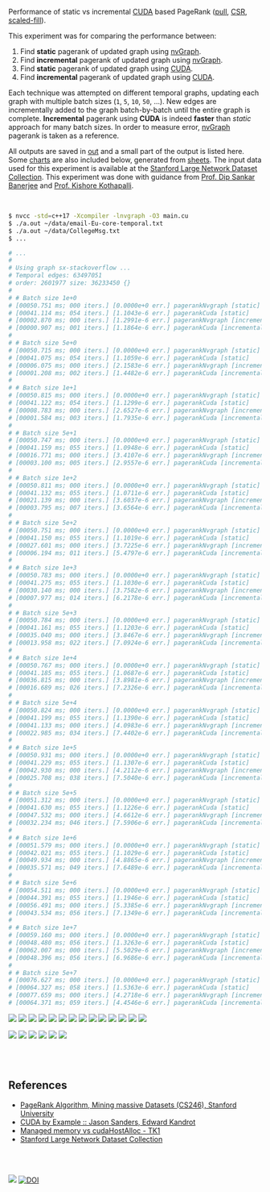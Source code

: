 Performance of static vs incremental [CUDA] based PageRank ([pull], [CSR], [scaled-fill]).

This experiment was for comparing the performance between:
1. Find **static** pagerank of updated graph using [nvGraph][pr-nvgraph].
2. Find **incremental** pagerank of updated graph using [nvGraph][pr-nvgraph].
3. Find **static** pagerank of updated graph using [CUDA].
4. Find **incremental** pagerank of updated graph using [CUDA].

Each technique was attempted on different temporal graphs, updating each
graph with multiple batch sizes (`1`, `5`, `10`, `50`, ...). New edges are
incrementally added to the graph batch-by-batch until the entire graph is
complete. **Incremental** pagerank using **CUDA** is indeed **faster** than
*static* approach for many batch sizes. In order to measure error,
[nvGraph] pagerank is taken as a reference.

All outputs are saved in [out](out/) and a small part of the output is listed
here. Some [charts] are also included below, generated from [sheets]. The input
data used for this experiment is available at the
[Stanford Large Network Dataset Collection]. This experiment was done with guidance
from [Prof. Dip Sankar Banerjee] and [Prof. Kishore Kothapalli].

<br>

```bash
$ nvcc -std=c++17 -Xcompiler -lnvgraph -O3 main.cu
$ ./a.out ~/data/email-Eu-core-temporal.txt
$ ./a.out ~/data/CollegeMsg.txt
$ ...

# ...
#
# Using graph sx-stackoverflow ...
# Temporal edges: 63497051
# order: 2601977 size: 36233450 {}
#
# # Batch size 1e+0
# [00050.751 ms; 000 iters.] [0.0000e+0 err.] pagerankNvgraph [static]
# [00041.114 ms; 054 iters.] [1.1043e-6 err.] pagerankCuda [static]
# [00002.870 ms; 000 iters.] [1.2991e-6 err.] pagerankNvgraph [incremental]
# [00000.907 ms; 001 iters.] [1.1864e-6 err.] pagerankCuda [incremental]
#
# # Batch size 5e+0
# [00050.715 ms; 000 iters.] [0.0000e+0 err.] pagerankNvgraph [static]
# [00041.075 ms; 054 iters.] [1.1059e-6 err.] pagerankCuda [static]
# [00006.075 ms; 000 iters.] [2.1583e-6 err.] pagerankNvgraph [incremental]
# [00001.208 ms; 002 iters.] [1.4482e-6 err.] pagerankCuda [incremental]
#
# # Batch size 1e+1
# [00050.815 ms; 000 iters.] [0.0000e+0 err.] pagerankNvgraph [static]
# [00041.122 ms; 054 iters.] [1.1299e-6 err.] pagerankCuda [static]
# [00008.783 ms; 000 iters.] [2.6527e-6 err.] pagerankNvgraph [incremental]
# [00001.584 ms; 003 iters.] [1.7935e-6 err.] pagerankCuda [incremental]
#
# # Batch size 5e+1
# [00050.747 ms; 000 iters.] [0.0000e+0 err.] pagerankNvgraph [static]
# [00041.159 ms; 055 iters.] [1.0948e-6 err.] pagerankCuda [static]
# [00016.771 ms; 000 iters.] [3.4107e-6 err.] pagerankNvgraph [incremental]
# [00003.100 ms; 005 iters.] [2.9557e-6 err.] pagerankCuda [incremental]
#
# # Batch size 1e+2
# [00050.811 ms; 000 iters.] [0.0000e+0 err.] pagerankNvgraph [static]
# [00041.132 ms; 055 iters.] [1.0711e-6 err.] pagerankCuda [static]
# [00021.139 ms; 000 iters.] [3.6037e-6 err.] pagerankNvgraph [incremental]
# [00003.795 ms; 007 iters.] [3.6564e-6 err.] pagerankCuda [incremental]
#
# # Batch size 5e+2
# [00050.751 ms; 000 iters.] [0.0000e+0 err.] pagerankNvgraph [static]
# [00041.150 ms; 055 iters.] [1.1019e-6 err.] pagerankCuda [static]
# [00027.601 ms; 000 iters.] [3.7225e-6 err.] pagerankNvgraph [incremental]
# [00006.194 ms; 011 iters.] [5.4797e-6 err.] pagerankCuda [incremental]
#
# # Batch size 1e+3
# [00050.783 ms; 000 iters.] [0.0000e+0 err.] pagerankNvgraph [static]
# [00041.275 ms; 055 iters.] [1.1030e-6 err.] pagerankCuda [static]
# [00030.140 ms; 000 iters.] [3.7582e-6 err.] pagerankNvgraph [incremental]
# [00007.977 ms; 014 iters.] [6.2178e-6 err.] pagerankCuda [incremental]
#
# # Batch size 5e+3
# [00050.784 ms; 000 iters.] [0.0000e+0 err.] pagerankNvgraph [static]
# [00041.161 ms; 055 iters.] [1.1203e-6 err.] pagerankCuda [static]
# [00035.040 ms; 000 iters.] [3.8467e-6 err.] pagerankNvgraph [incremental]
# [00013.958 ms; 022 iters.] [7.0924e-6 err.] pagerankCuda [incremental]
#
# # Batch size 1e+4
# [00050.767 ms; 000 iters.] [0.0000e+0 err.] pagerankNvgraph [static]
# [00041.185 ms; 055 iters.] [1.0687e-6 err.] pagerankCuda [static]
# [00036.815 ms; 000 iters.] [3.8981e-6 err.] pagerankNvgraph [incremental]
# [00016.689 ms; 026 iters.] [7.2326e-6 err.] pagerankCuda [incremental]
#
# # Batch size 5e+4
# [00050.824 ms; 000 iters.] [0.0000e+0 err.] pagerankNvgraph [static]
# [00041.199 ms; 055 iters.] [1.1390e-6 err.] pagerankCuda [static]
# [00041.133 ms; 000 iters.] [4.0983e-6 err.] pagerankNvgraph [incremental]
# [00022.985 ms; 034 iters.] [7.4402e-6 err.] pagerankCuda [incremental]
#
# # Batch size 1e+5
# [00050.931 ms; 000 iters.] [0.0000e+0 err.] pagerankNvgraph [static]
# [00041.229 ms; 055 iters.] [1.1307e-6 err.] pagerankCuda [static]
# [00042.930 ms; 000 iters.] [4.2112e-6 err.] pagerankNvgraph [incremental]
# [00025.708 ms; 038 iters.] [7.5040e-6 err.] pagerankCuda [incremental]
#
# # Batch size 5e+5
# [00051.312 ms; 000 iters.] [0.0000e+0 err.] pagerankNvgraph [static]
# [00041.630 ms; 055 iters.] [1.1226e-6 err.] pagerankCuda [static]
# [00047.532 ms; 000 iters.] [4.6612e-6 err.] pagerankNvgraph [incremental]
# [00032.234 ms; 046 iters.] [7.5906e-6 err.] pagerankCuda [incremental]
#
# # Batch size 1e+6
# [00051.579 ms; 000 iters.] [0.0000e+0 err.] pagerankNvgraph [static]
# [00042.021 ms; 055 iters.] [1.1029e-6 err.] pagerankCuda [static]
# [00049.934 ms; 000 iters.] [4.8865e-6 err.] pagerankNvgraph [incremental]
# [00035.571 ms; 049 iters.] [7.6489e-6 err.] pagerankCuda [incremental]
#
# # Batch size 5e+6
# [00054.511 ms; 000 iters.] [0.0000e+0 err.] pagerankNvgraph [static]
# [00044.391 ms; 055 iters.] [1.1946e-6 err.] pagerankCuda [static]
# [00056.491 ms; 000 iters.] [5.3385e-6 err.] pagerankNvgraph [incremental]
# [00043.534 ms; 056 iters.] [7.1349e-6 err.] pagerankCuda [incremental]
#
# # Batch size 1e+7
# [00059.160 ms; 000 iters.] [0.0000e+0 err.] pagerankNvgraph [static]
# [00048.480 ms; 056 iters.] [1.3263e-6 err.] pagerankCuda [static]
# [00062.007 ms; 000 iters.] [5.5029e-6 err.] pagerankNvgraph [incremental]
# [00048.396 ms; 056 iters.] [6.9686e-6 err.] pagerankCuda [incremental]
#
# # Batch size 5e+7
# [00076.627 ms; 000 iters.] [0.0000e+0 err.] pagerankNvgraph [static]
# [00064.327 ms; 058 iters.] [1.5363e-6 err.] pagerankCuda [static]
# [00077.659 ms; 000 iters.] [4.2718e-6 err.] pagerankNvgraph [incremental]
# [00064.371 ms; 059 iters.] [4.4546e-6 err.] pagerankCuda [incremental]
```

[![](https://i.imgur.com/rWozeTl.gif)][sheetp]
[![](https://i.imgur.com/G8p8oUV.gif)][sheetp]
[![](https://i.imgur.com/7lsmZmQ.gif)][sheetp]
[![](https://i.imgur.com/BdCuBvu.gif)][sheetp]
[![](https://i.imgur.com/CfuX4PQ.gif)][sheetp]
[![](https://i.imgur.com/2E0RgRL.gif)][sheetp]
[![](https://i.imgur.com/qPV9Uma.gif)][sheetp]
[![](https://i.imgur.com/aH9zxZd.gif)][sheetp]
[![](https://i.imgur.com/mldojLF.gif)][sheetp]
[![](https://i.imgur.com/ysjEXtr.gif)][sheetp]
[![](https://i.imgur.com/Ra94KyW.gif)][sheetp]
[![](https://i.imgur.com/La6xhcz.gif)][sheetp]
[![](https://i.imgur.com/ckynVDc.gif)][sheetp]
[![](https://i.imgur.com/FJ4SaaB.gif)][sheetp]

[![](https://i.imgur.com/wpyR9RZ.png)][sheetp]
[![](https://i.imgur.com/DPX5Bux.png)][sheetp]
[![](https://i.imgur.com/nFlvaCB.png)][sheetp]
[![](https://i.imgur.com/EsbvLtJ.png)][sheetp]
[![](https://i.imgur.com/ZEiXFMx.png)][sheetp]
[![](https://i.imgur.com/bJJFpd6.png)][sheetp]

<br>
<br>


## References

- [PageRank Algorithm, Mining massive Datasets (CS246), Stanford University](http://snap.stanford.edu/class/cs246-videos-2019/lec9_190205-cs246-720.mp4)
- [CUDA by Example :: Jason Sanders, Edward Kandrot](http://www.mat.unimi.it/users/sansotte/cuda/CUDA_by_Example.pdf)
- [Managed memory vs cudaHostAlloc - TK1](https://forums.developer.nvidia.com/t/managed-memory-vs-cudahostalloc-tk1/34281)
- [Stanford Large Network Dataset Collection]

<br>
<br>

[![](https://i.imgur.com/98aAG4g.jpg)](https://www.youtube.com/watch?v=_iSPqH3tHLI)
[![DOI](https://zenodo.org/badge/368720311.svg)](https://zenodo.org/badge/latestdoi/368720311)

[Prof. Dip Sankar Banerjee]: https://sites.google.com/site/dipsankarban/
[Prof. Kishore Kothapalli]: https://cstar.iiit.ac.in/~kkishore/
[Stanford Large Network Dataset Collection]: http://snap.stanford.edu/data/index.html
[nvGraph]: https://github.com/rapidsai/nvgraph
[pull]: https://github.com/puzzlef/pagerank-push-vs-pull
[CSR]: https://github.com/puzzlef/pagerank-class-vs-csr
[scaled-fill]: https://github.com/puzzlef/pagerank-dynamic-adjust-ranks
[pr-nvgraph]: https://github.com/puzzlef/pagerank-sequential-vs-nvgraph
[CUDA]: https://github.com/puzzlef/pagerank-sequential-vs-cuda
[charts]: https://photos.app.goo.gl/AFpUhz3EzohBmxQT7
[sheets]: https://docs.google.com/spreadsheets/d/1XnVgAdSDIVInJn9XeIxUdXRkmsPgwsjH_4rAjCUYwkc/edit?usp=sharing
[sheetp]: https://docs.google.com/spreadsheets/d/e/2PACX-1vT27-_m62PzGz27urZkXyqu-YrI050uY98J7eoxGDPoJw5Z73Kxhwa06TXwef6onhcHwkC9FrZdoMQD/pubhtml
